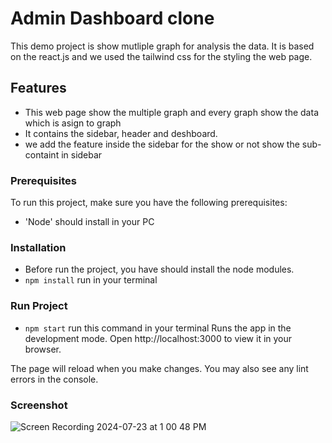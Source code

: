 # Admin Dashboard clone

This demo project is show mutliple graph for analysis the data. It is based on the react.js and we used the tailwind css for the styling the web page.

## Features

- This web page show the multiple graph and every graph show the data which is asign to graph
- It contains the sidebar, header and deshboard.
- we add the feature inside the sidebar for the show or not show the sub-containt in sidebar
  

### Prerequisites
To run this project, make sure you have the following prerequisites:
- 'Node' should install in your PC
  

### Installation
- Before run the project, you have should install the node modules.
- `npm install` run in your terminal


### Run Project
- `npm start` run this command in your terminal
Runs the app in the development mode.
Open http://localhost:3000 to view it in your browser.

The page will reload when you make changes.
You may also see any lint errors in the console.

### Screenshot



![Screen Recording 2024-07-23 at 1 00 48 PM](https://github.com/user-attachments/assets/4853eed3-4e9a-4a50-bd2c-3d6f5d00555e)
